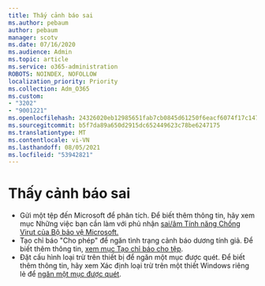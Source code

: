 ```yaml
---
title: Thấy cảnh báo sai
ms.author: pebaum
author: pebaum
manager: scotv
ms.date: 07/16/2020
ms.audience: Admin
ms.topic: article
ms.service: o365-administration
ROBOTS: NOINDEX, NOFOLLOW
localization_priority: Priority
ms.collection: Adm_O365
ms.custom:
- "3202"
- "9001221"
ms.openlocfilehash: 24326020eb12985651fab7cb0845d61250f6eacf6074f17c147c66554b0bd870
ms.sourcegitcommit: b5f7da89a650d2915dc652449623c78be6247175
ms.translationtype: MT
ms.contentlocale: vi-VN
ms.lasthandoff: 08/05/2021
ms.locfileid: "53942821"
---
```

# <a name="seeing-a-false-alert"></a>Thấy cảnh báo sai

- Gửi một tệp đến Microsoft để phân tích. Để biết thêm thông tin, hãy xem mục Những việc bạn cần làm với phủ nhận [sai/âm Tính năng Chống Virut của Bộ bảo vệ Microsoft.](https://docs.microsoft.com/windows/security/threat-protection/microsoft-defender-antivirus/antivirus-false-positives-negatives#submit-a-file-to-microsoft-for-analysis)
- Tạo chỉ báo "Cho phép" để ngăn tình trạng cảnh báo dương tính giả. Để biết thêm thông tin, [xem mục Tạo chỉ báo cho tệp](https://docs.microsoft.com/windows/security/threat-protection/microsoft-defender-atp/indicator-file).  
- Đặt cấu hình loại trừ trên thiết bị để ngăn một mục được quét. Để biết thêm thông tin, hãy xem Xác định loại trừ trên một thiết Windows riêng lẻ để [ngăn một mục được quét](https://docs.microsoft.com/windows/security/threat-protection/microsoft-defender-antivirus/antivirus-false-positives-negatives#define-an-exclusion-on-an-individual-windows-device-to-prevent-an-item-from-being-scanned).  